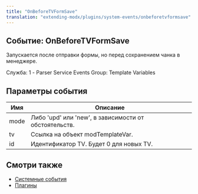 ```yaml
---
title: "OnBeforeTVFormSave"
translation: "extending-modx/plugins/system-events/onbeforetvformsave"
---
```


## Событие: OnBeforeTVFormSave

Запускается после отправки формы, но перед сохранением чанка в менеджере.

Служба: 1 - Parser Service Events
Group: Template Variables

## Параметры события

| Имя  | Описание                                              |
| ---- | ----------------------------------------------------- |
| mode | Либо 'upd' или 'new', в зависимости от обстоятельств. |
| tv   | Ссылка на объект modTemplateVar.                      |
| id   | Идентификатор TV. Будет 0 для новых TV.               |

## Смотри также

- [Системные события](extending-modx/plugins/system-events "Системные события")
- [Плагины](extending-modx/plugins "Плагины")
